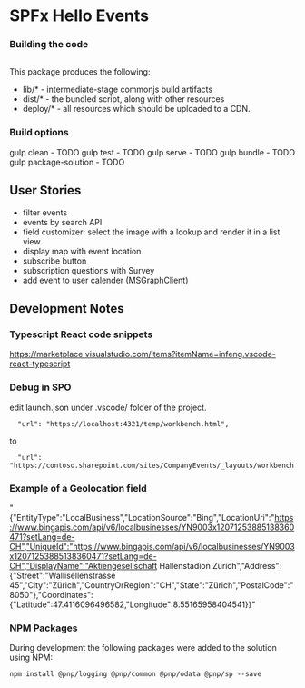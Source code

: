 # SPFx Hello Events

### Building the code

```bash

```

This package produces the following:

* lib/* - intermediate-stage commonjs build artifacts
* dist/* - the bundled script, along with other resources
* deploy/* - all resources which should be uploaded to a CDN.

### Build options

gulp clean - TODO
gulp test - TODO
gulp serve - TODO
gulp bundle - TODO
gulp package-solution - TODO

## User Stories

* filter events
* events by search API
* field customizer: select the image with a lookup and render it in a list view 
* display map with event location
* subscribe button
* subscription questions with Survey
* add event to user calender (MSGraphClient)

## Development Notes

### Typescript React code snippets

https://marketplace.visualstudio.com/items?itemName=infeng.vscode-react-typescript

### Debug in SPO

edit launch.json under .vscode/ folder of the project.

      "url": "https://localhost:4321/temp/workbench.html",

  to

      "url": "https://contoso.sharepoint.com/sites/CompanyEvents/_layouts/workbench.aspx",

### Example of a Geolocation field

"{"EntityType":"LocalBusiness","LocationSource":"Bing","LocationUri":"https://www.bingapis.com/api/v6/localbusinesses/YN9003x12071253885138360471?setLang=de-CH","UniqueId":"https://www.bingapis.com/api/v6/localbusinesses/YN9003x12071253885138360471?setLang=de-CH","DisplayName":"Aktiengesellschaft Hallenstadion Zürich","Address":{"Street":"Wallisellenstrasse 45","City":"Zürich","CountryOrRegion":"CH","State":"Zürich","PostalCode":"8050"},"Coordinates":{"Latitude":47.4116096496582,"Longitude":8.55165958404541}}"

### NPM Packages

During development the following packages were added to the solution using NPM:

`npm install @pnp/logging @pnp/common @pnp/odata @pnp/sp --save`
